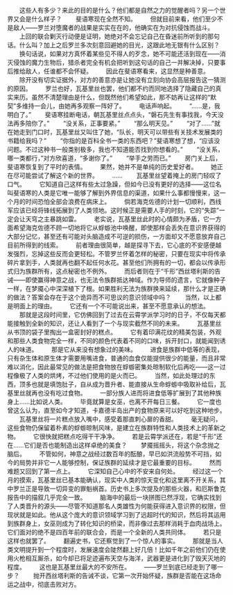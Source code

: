 　　这些人有多少？来此的目的是什么？他们都是自然之力的觉醒者吗？另一个世界又会是什么样子？
　　斐语寒现在全然不知。
　　但就目前来看，他们至少不是敌人——罗兰对堕魔者的战果是实实在在的，他确实在为对抗侵蚀而战斗。
　　上回的联合剿灭行动便是证明，她绝对不会忘记自己在昏迷前所听到的那句话。什么叫？加上之后罗兰多次刻意回避她的目光，这跟此地无银有什么区别？
　　换句话说，如果对方真怀着某些见不得人的歹念，她不可能还活到现在——消灭侵蚀的魔力生物后，猎杀者完全有机会把听到这句话的自己一并解决掉，只要事后推给敌人，任谁都不会怀疑。
　　因此在斐语寒看来，这显然是种善意。
　　除开没有切实证据外，对方的善意亦是让她没有立刻向协会高层报告这一猜测的原因。
　　罗兰也好，瓦基里丝也罢，他们都不约而同地选择了隐藏自己的真实来历。虽然不清楚理由是什么，但既然他们希望如此，那不妨再让这样的“默契”多维持一会儿，由她再多观察一阵好了。
　　电话声响起。
　　“……是，我明白了。”
　　斐语寒挂断电话，朝瓦基里丝点点头，“磐石先生有事找我，今天没法再多陪你了。”
　　“没关系，正事要紧。”
　　“那么明天见。”
　　“对了……”就在她走到门口时，瓦基里丝又叫住了她，“队长，明天可以带些有关技术发展类的书籍给我吗？”
　　“你指的是百科全书一类的东西吧？”斐语寒想了想，“应该没问题。不过这种书一般类别极多，我也不知道能否找到你想看的。”
　　“没关系，哪一类都行，”对方欣喜道，“多谢你了。”
　　“举手之劳而已。”
　　房门关上后，斐语寒恢复到了平时的表情。
　　果然，她并不是单纯的历史爱好者。
　　她正在尽可能尝试了解这个新的世界。
　　……
　　瓦基里丝望着掩上的房门轻叹了口气。
　　它知道自己这样有些太过急躁，但如今已没有更好的选择——这位名叫斐语寒的人类是它唯一能够了解到外界信息的渠道，如果什么事都慢慢来，这一个月的时间恐怕全部会浪费在病床上。
　　倘若海克佐德的计划一切顺利，西线军应该已经将锋线拓展到了人类领地。这时候正是需要人手的时刻，它的“失踪”一定会让天穹之主暴跳如雷。
　　老实说，瓦基里丝此时的心情颇为矛盾，它一方面希望海克佐德不顾一切地将它从蜉蝣池中唤醒，即使那样会丢失在意识界获得的大部分记忆，甚至还有可能对头脑造成不可逆的损伤，一方面却又不愿意放弃自己目前所得到的线索。
　　前者理由很简单，越是探寻下去，它心底的不安感便越发强烈，忘掉这些反而会更轻松。不管罗兰怀着怎样的秘密，只要在现实中将传承碎片拿到手，人类就再也翻不起任何水花。甚至他们所拥有的一切，都会以传承形式归为族群所有，这点秘密也不例外。
　　而后者则在于“千形”西丝塔利斯的告诫——即使赢得神意之战，也无法令族群抵达神域。作为导师的遗言，它就像种子一样，在梦魇心中深深植下了根。如果胜利无法为族群换来延续，那什么才是正确的做法？答案会存在于这个诡异而不可思议的意识领域中吗？
　　当然，以上都是明面上的理由。
　　它还有一个不可能说出来，甚至不愿意承认的想法。
　　那就是这段时间里，它仿佛回到了过去在云霄学派学习时的日子，不仅每天都能接触到全新的知识，还让人看到了一个与现实截然不同的未来。
　　瓦基里丝从书顶的袋子里掏出一盒密封好的糕点。
　　它有着印满花纹的精美包装，外观和那些人类食物完全一样，不同的颜色代表着不同的口味，拆开封口，就能闻到诱人的味道。
　　那是它从来没有想象过的美味。
　　进食是族群中低等的表现，只有杂生体和原生体才需要用嘴进食，普通的血食仅能提供很少的能量，而且非常难以消化，因此最常见的做法是把食物放在蜉蝣密集处晾制软化后再吃——这一过程像极了人类的烘烤，不过他们使用的是火而已。
　　当然，如此处理过的东西，顶多也就是填饱肚子，自从成为晋升者、能直接从生命蜉蝣中吸取补给后，瓦基里丝就再也没有吃过食物。
　　一部分族人进而将进食低等扩展到了其他种族身上……比如说人类。
　　毕竟就算是女巫，也离不开每日三餐。
　　它一度也曾这么认为，直至如今才知道，卡嘉德半岛出产的食物原来可以好吃到这种地步。
　　瓦基里丝将一片糕点放入嘴中，感受着那直刺心扉的香甜。
　　毫无疑问，这些食物仍保留着朴素的蜉蝣晾制风味，是建立在族群特性和人类技术上的革新之物。
　　它很快就把糕点吃得干干净净。
　　若是云霄学派还在，若是“千形”还在……它们是否也能制造出这样卓绝的美食？
　　梦魇摇摇头，将这个杂念抛之脑后。
　　不管如何，神意之战经过数百年的酝酿，早已如洪流般势不可挡，如今的局势并非它一人能够控制，保证族群的延续才是它最重要的目标。
　　然而难题又回到了第一点上。
　　它深知自己心中的不安来自何处。
　　经过这一个月的摸索，瓦基里丝已基本能确认，现实中人类的惊天变化和这里离不开关系，其中罗兰正是导致一切异变的罪魁祸首。历史书上多次提及的那些火器，和厄斯鲁克报告中的描叙几乎完全一致。
　　脑海中的最后一块拼图已然浮现，它确实找到了人类晋升的源头——尽管不知道那名人类雄性为何能获得进入意识界的权限，但现状就是如此。他从这个庞大的意识领域学习到了远超时代的知识，然后将其运用到族群身上，女巫则成为了转化知识的桥梁，而非像过去那样消耗于血肉战场上。它们面对的绝不是四百年前的联合会，而是一个全新的人类共同体。
　　若只是这样也就罢了。
　　翻遍史书，它还察觉到了一个惊人的事实。
　　那就是当人类文明提升到一个程度时，发展速度会陡然翻上好几倍！比如千年之前他们仍在使用火枪相互厮杀，如今却已将足迹遍布天空与海洋，武器更是进化到了毁天灭地的程度。
　　这也是瓦基里丝最大的不安所在。
　　——罗兰到底已经走到了哪一步？
　　抛开西丝塔利斯的告诫不谈，它第一次开始怀疑，族群是否能在这场命运之战中，彻底击败对方。